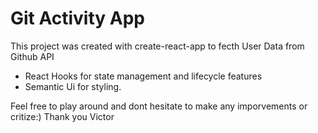 # Git Activity App

This project was created with create-react-app to fecth User Data from Github API
- React Hooks for state management and lifecycle features
- Semantic Ui for styling.

Feel free to play around and dont hesitate to make any imporvements or critize:)
Thank you
Victor

